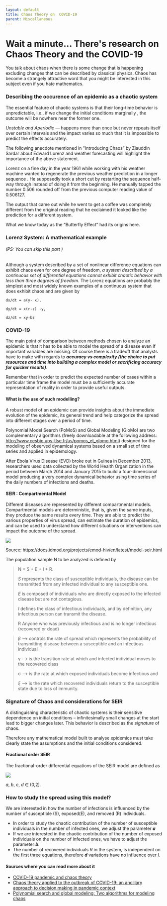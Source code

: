 ```yaml
---
layout: default
title: Chaos Theory on  COVID-19
parent: Miscellaneous
---
```

# Wait a minute... There's research on Chaos Theory and the COVID-19

You talk about chaos when there is some change that is happening excluding changes that can be described by classical physics.
Chaos has become a strangely attractive word that you might be interested in this subject even if you hate mathematics.

### Describing the occurence of an epidemic as a chaotic system


The essential feature of chaotic systems is that their long-time behavior is unpredictable, i.e., if we change the initial conditions marginally , the outcome will be nowhere near the former one.

_Unstable and Aperiodic_ — happens more than once but never repeats itself over certain intervals and the impact varies so much that it is impossible to predict the effects accurately.

 The following anecdote mentioned in "Introducing Chaos” by Ziauddin Sardar about Edward Lorenz and weather forecasting will highlight the importance of the above statement.

Lorenz on a fine day in the year 1961 while working with his weather machine wanted to regenerate the previous weather prediction in a longer sequence . He supposedly took a short cut by restarting the sequence half-way through instead of doing it from the beginning. He manually tapped the number 0.506 rounded off from the previous computer reading value of 0.506127.

The output that came out while he went to get a coffee was completely different from the original reading that he exclaimed it looked like the prediction for a different system.

What we know today as the “Butterfly Effect” had its origins here.

### Lorenz System: A mathematical example

###### (PS: You can skip this part )

Although a system described by a set of nonlinear difference equations can exhibit chaos even for one degree of freedom, _a system described by a continuous set of differential equations cannot exhibit chaotic behavior with less than three degrees of freedom._ The Lorenz equations are probably the simplest and most widely known examples of a continuous system that does exhibit chaos and are given by

`dx/dt = a(y- x),`

`dy/dt = x(r-z) -y,`

`dz/dt = xy-bz`

### COVID-19

The main point of comparison between methods chosen to analyze an epidemic is that it has to be able to model the spread of a disease even if important variables are missing. Of course there is a tradeoff that analysts have to make with regards to _**accuracy vs complexity (the choice to put resources and time into building a complex model or sacrificing accuracy for quicker results)**_.

Remember that in order to predict the expected number of cases within a particular time frame the model must be a sufficiently accurate representation of reality in order to provide useful outputs.

#### What is the use of such modelling?

A robust model of an epidemic can provide insights about the immediate evolution of the epidemic, its general trend and help categorize the spread into different stages over a period of time.

Polynomial Model Search (PoMoS) and Global Modeling (GloMo) are two complementary algorithms (freely downloadable at the following address: http://www.cesbio.ups-tlse.fr/us/pomos_et_glomo.html) designed for the modeling of observed dynamical systems based on a small set of time series and applied in epidemology.

After Ebola Virus Disease (EVD) broke out in Guinea in December 2013, researchers used data collected by the World Health Organization in the period between March 2014 and January 2015 to build a four-dimensional model producing a very complex dynamical behavior using time series of the daily numbers of infections and deaths.

#### SEIR : Compartmental Model

Different diseases are represented by different compartmental models. Compartmental models are deterministic, that is, given the same inputs, they produce the same results every time. They are able to predict the various properties of virus spread, can estimate the duration of epidemics, and can be used to understand how different situations or interventions can impact the outcome of the spread.

[![](https://cdn.substack.com/image/fetch/w_1456,c_limit,f_auto,q_auto:good,fl_progressive:steep/https%3A%2F%2Fbucketeer-e05bbc84-baa3-437e-9518-adb32be77984.s3.amazonaws.com%2Fpublic%2Fimages%2F22be5718-ebb2-4a5f-80c7-f36685a19def_1307x396.png)](https://cdn.substack.com/image/fetch/f_auto,q_auto:good,fl_progressive:steep/https%3A%2F%2Fbucketeer-e05bbc84-baa3-437e-9518-adb32be77984.s3.amazonaws.com%2Fpublic%2Fimages%2F22be5718-ebb2-4a5f-80c7-f36685a19def_1307x396.png)

Source: https://docs.idmod.org/projects/emod-hiv/en/latest/model-seir.html

The population sample N to be analyzed is defined by

> N = S + E + I + R.
> 
> _S_ represents the class of susceptible individuals, the disease can be transmitted from any infected individual to any susceptible one.
> 
> _E_ is composed of individuals who are directly exposed to the infected disease but are not contagious.
> 
> _I_ defines the class of infectious individuals, and by definition, any infectious person can transmit the disease.
> 
> R Anyone who was previously infectious and is no longer infectious (recovered or dead)

> _β_ —> controls the rate of spread which represents the probability of transmitting disease between a susceptible and an infectious individual
> 
> γ —> is the transition rate at which and infected individual moves to the recovered class
> 
> σ —> is the rate at which exposed individuals become infectious and
> 
> _ξ_ —> is the rate which recovered individuals return to the susceptible state due to loss of immunity.

### Signature of Chaos and considerations for SEIR

A distinguishing characteristic of chaotic systems is their sensitive dependence on initial conditions – infinitesimally small changes at the start lead to bigger changes later. This behavior is described as the _signature_ of chaos.

Therefore any mathematical model built to analyse epidemics must take clearly state the assumptions and the initial conditions considered.

#### Fractional order SEIR

The fractional-order differential equations of the SEIR model are defined as

[![](https://cdn.substack.com/image/fetch/w_1456,c_limit,f_auto,q_auto:good,fl_progressive:steep/https%3A%2F%2Fbucketeer-e05bbc84-baa3-437e-9518-adb32be77984.s3.amazonaws.com%2Fpublic%2Fimages%2F3dd8b5fd-fbba-4222-a3f7-684054fcc9bd_563x228.png)](https://cdn.substack.com/image/fetch/f_auto,q_auto:good,fl_progressive:steep/https%3A%2F%2Fbucketeer-e05bbc84-baa3-437e-9518-adb32be77984.s3.amazonaws.com%2Fpublic%2Fimages%2F3dd8b5fd-fbba-4222-a3f7-684054fcc9bd_563x228.png)

_a_, _b_, _c_, _d_ ∈ (0,2].

### How to study the spread using this model?

We are interested in how the number of infections is influenced by the number of susceptible (S), exposed(E), and removed (R) individuals.

-   In order to study the chaotic contribution of the number of susceptible individuals in the number of infected ones, we adjust the parameter _**a**_
-   If we are interested in the chaotic contribution of the number of exposed individuals on the number of infected ones, we have to adjust the parameter _**b**_.
-   The number of recovered individuals _R_ in the system, is independent on the first three equations, therefore _**d**_ variations have no influence over _I_.

#### Sources where you can read more about it

-   [COVID-19 pandemic and chaos theory](https://www.ncbi.nlm.nih.gov/pmc/articles/PMC7532837/)
-   [Chaos theory applied to the outbreak of COVID-19: an ancillary approach to decision making in pandemic context](https://www.ncbi.nlm.nih.gov/pmc/articles/PMC7231667/)
-   [Polynomial search and global modeling: Two algorithms for modeling chaos](https://pubmed.ncbi.nlm.nih.gov/23214661/)